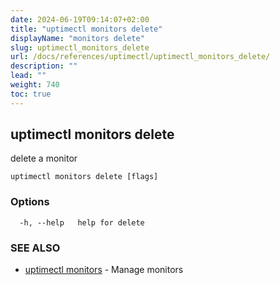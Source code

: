 ```yaml
---
date: 2024-06-19T09:14:07+02:00
title: "uptimectl monitors delete"
displayName: "monitors delete"
slug: uptimectl_monitors_delete
url: /docs/references/uptimectl/uptimectl_monitors_delete/
description: ""
lead: ""
weight: 740
toc: true
---
```

## uptimectl monitors delete

delete a monitor

```
uptimectl monitors delete [flags]
```

### Options

```
  -h, --help   help for delete
```

### SEE ALSO

* [uptimectl monitors](/docs/references/uptimectl/uptimectl_monitors/)	 - Manage monitors

